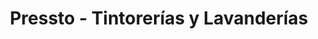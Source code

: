 ---
title: "Pressto - Tintorerías y Lavanderías"
url: /ciudad-de-mexico/pressto-tintorerias-y-lavanderias/
shop: lavandería
---